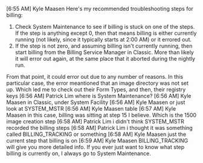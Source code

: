 [6:55 AM] Kyle Maasen
    Here's my recommended troubleshooting steps for billing:  
1) Check System Maintenance to see if billing is stuck on one of the steps.  If the step is anything except 0, then that means billing is either currently running (not likely, since it typically starts at 2:00 AM) or it errored out.
2) If the step is not zero, and assuming billing isn't currently running, then start billing from the Billing Service Manager in Classic.  More than likely it will error out again, at the same place that it aborted during the nightly run.

From that point, it could error out due to any number of reasons.  In this particular case, the error meantioned that an image directory was not set up.  Which led me to check out their Form Types, and then, their registry keys
​[6:56 AM] Patrick Lim
    where is System Maintenance?
​[6:56 AM] Kyle Maasen
    in Classic, under System Facility
​[6:56 AM] Kyle Maasen
    or just look at SYSTEM_MSTR
​[6:56 AM] Kyle Maasen
    table
​[6:57 AM] Kyle Maasen
    in this case, billing was sitting at step 15 I believe.  Which is the 1500 image creation step
​[6:58 AM] Patrick Lim
    i didn't think SYSTEM_MSTR recorded the billing steps
​[6:58 AM] Patrick Lim
    i thought it was something called BILLING_TRACKING or something
​[6:58 AM] Kyle Maasen
    just the current step that billing is on
​[6:59 AM] Kyle Maasen
    BILLING_TRACKING will give you more detailed info.  If you ever just want to know what step billing is currently on, I always go to System Maintenance.  
